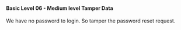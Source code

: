#### Basic Level 06 - Medium level Tamper Data

We have no password to login. So tamper the password reset request.
